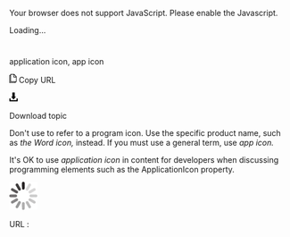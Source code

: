 Your browser does not support JavaScript. Please enable the Javascript.

Loading...

# 

application icon, app icon

![Copy URL](argument-vs-parameter_files/Copy.png)
Copy URL

![Download](argument-vs-parameter_files/Download.png)

Download topic

Don't use to refer to a program icon. Use the specific product name, such as *the* *Word* *icon,* instead. If you must use a general term, use *app icon.*

It's OK to use *application icon* in content for developers when discussing programming elements such as the ApplicationIcon property.

![In progress](argument-vs-parameter_files/activity-large.gif)

URL :
